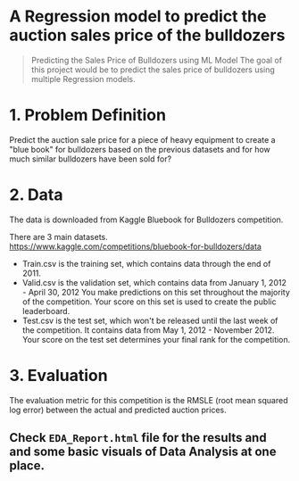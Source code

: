 # A Regression model to predict the auction sales price of the bulldozers
> Predicting the Sales Price of Bulldozers using ML Model
> The goal of this project would be to predict the sales price of bulldozers using multiple Regression models.

# 1. Problem Definition
Predict the auction sale price for a piece of heavy equipment to create a "blue book" for bulldozers based on the previous datasets and for how much similar bulldozers have been sold for?

# 2. Data
The data is downloaded from Kaggle Bluebook for Bulldozers competition.

There are 3 main datasets. https://www.kaggle.com/competitions/bluebook-for-bulldozers/data

* Train.csv is the training set, which contains data through the end of 2011.
* Valid.csv is the validation set, which contains data from January 1, 2012 - April 30, 2012 You make predictions on this set throughout the majority of the competition. Your score on this set is used to create the public leaderboard.
* Test.csv is the test set, which won't be released until the last week of the competition. It contains data from May 1, 2012 - November 2012. Your score on the test set determines your final rank for the competition.
# 3. Evaluation
The evaluation metric for this competition is the RMSLE (root mean squared log error) between the actual and predicted auction prices.

## Check `EDA_Report.html` file for the results and and some basic visuals of Data Analysis at one place.
